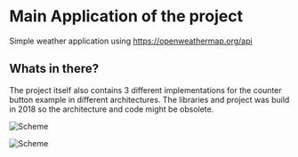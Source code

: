 # Main Application of the project

Simple weather application using https://openweathermap.org/api

## Whats in there?

The project itself also contains 3 different implementations for the counter button example in different architectures. The libraries and project was build in 2018 so the
architecture and code might be obsolete.


![Scheme](assets/weather_app.gif)

![Scheme](assets/night_background.png)